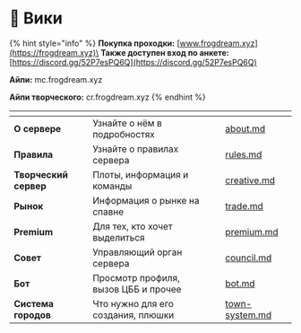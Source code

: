 # 📖 Вики

{% hint style="info" %}
**Покупка проходки:** [www.frogdream.xyz](https://frogdream.xyz)\
**Также доступен вход по анкете:** [https://discord.gg/52P7esPQ6Q](https://discord.gg/52P7esPQ6Q)

**Айпи:** mc.frogdream.xyz

**Айпи творческого:** cr.frogdream.xyz
{% endhint %}

<table data-view="cards"><thead><tr><th></th><th></th><th data-type="select"></th><th data-hidden data-card-target data-type="content-ref"></th></tr></thead><tbody><tr><td><strong>О сервере</strong></td><td>Узнайте о нём в подробностях</td><td></td><td><a href="important/about.md">about.md</a></td></tr><tr><td><strong>Правила</strong></td><td>Узнайте о правилах сервера</td><td></td><td><a href="important/rules.md">rules.md</a></td></tr><tr><td><strong>Творческий сервер</strong></td><td>Плоты, информация и команды</td><td></td><td><a href="other/creative.md">creative.md</a></td></tr><tr><td><strong>Рынок</strong></td><td>Информация о рынке на спавне</td><td></td><td><a href="other/trade.md">trade.md</a></td></tr><tr><td><strong>Premium</strong></td><td>Для тех, кто хочет выделиться</td><td></td><td><a href="other/premium.md">premium.md</a></td></tr><tr><td><strong>Совет</strong></td><td>Управляющий орган сервера</td><td></td><td><a href="other/council.md">council.md</a></td></tr><tr><td><strong>Бот</strong></td><td>Просмотр профиля, вызов ЦББ и прочее</td><td></td><td><a href="other/bot.md">bot.md</a></td></tr><tr><td><strong>Система городов</strong></td><td>Что нужно для его создания, плюшки</td><td></td><td><a href="players/town-system.md">town-system.md</a></td></tr></tbody></table>
